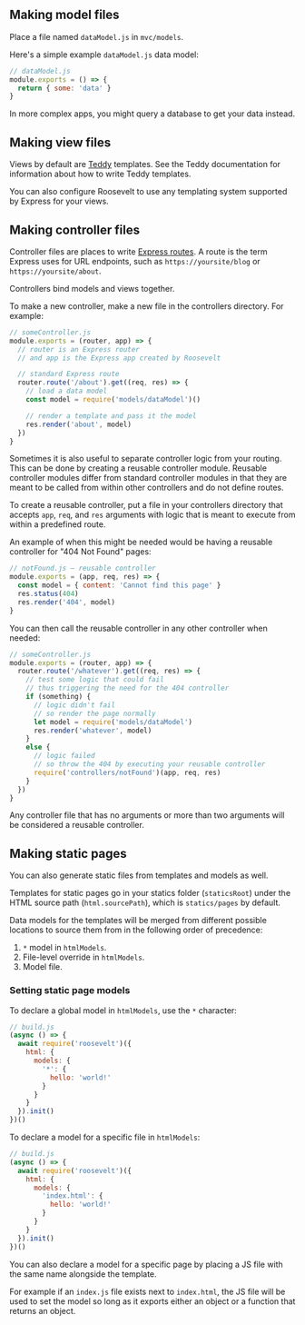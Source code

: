 ## Making model files

Place a file named `dataModel.js` in `mvc/models`.

Here's a simple example `dataModel.js` data model:

```js
// dataModel.js
module.exports = () => {
  return { some: 'data' }
}
```

In more complex apps, you might query a database to get your data instead.

## Making view files

Views by default are [Teddy](https://rooseveltframework.org/docs/teddy) templates. See the Teddy documentation for information about how to write Teddy templates.

You can also configure Roosevelt to use any templating system supported by Express for your views.

## Making controller files

Controller files are places to write [Express routes](https://expressjs.com/en/api.html#router). A route is the term Express uses for URL endpoints, such as `https://yoursite/blog` or `https://yoursite/about`.

Controllers bind models and views together.

To make a new controller, make a new file in the controllers directory. For example:

```js
// someController.js
module.exports = (router, app) => {
  // router is an Express router
  // and app is the Express app created by Roosevelt

  // standard Express route
  router.route('/about').get((req, res) => {
    // load a data model
    const model = require('models/dataModel')()

    // render a template and pass it the model
    res.render('about', model)
  })
}
```

Sometimes it is also useful to separate controller logic from your routing. This can be done by creating a reusable controller module. Reusable controller modules differ from standard controller modules in that they are meant to be called from within other controllers and do not define routes.

To create a reusable controller, put a file in your controllers directory that accepts `app`, `req`, and `res` arguments with logic that is meant to execute from within a predefined route.

An example of when this might be needed would be having a reusable controller for "404 Not Found" pages:

```js
// notFound.js — reusable controller
module.exports = (app, req, res) => {
  const model = { content: 'Cannot find this page' }
  res.status(404)
  res.render('404', model)
}
```

You can then call the reusable controller in any other controller when needed:

```js
// someController.js
module.exports = (router, app) => {
  router.route('/whatever').get((req, res) => {
    // test some logic that could fail
    // thus triggering the need for the 404 controller
    if (something) {
      // logic didn't fail
      // so render the page normally
      let model = require('models/dataModel')
      res.render('whatever', model)
    }
    else {
      // logic failed
      // so throw the 404 by executing your reusable controller
      require('controllers/notFound')(app, req, res)
    }
  })
}
```

Any controller file that has no arguments or more than two arguments will be considered a reusable controller.

## Making static pages

You can also generate static files from templates and models as well.

Templates for static pages go in your statics folder (`staticsRoot`) under the HTML source path (`html.sourcePath`), which is `statics/pages` by default.

Data models for the templates will be merged from different possible locations to source them from in the following order of precedence:

1. `*` model in `htmlModels`.
2. File-level override in `htmlModels`.
3. Model file.

### Setting static page models

To declare a global model in `htmlModels`, use the `*` character:

```javascript
// build.js
(async () => {
  await require('roosevelt')({
    html: {
      models: {
        '*': {
          hello: 'world!'
        }
      }
    }
  }).init()
})()
```

To declare a model for a specific file in `htmlModels`:

```javascript
// build.js
(async () => {
  await require('roosevelt')({
    html: {
      models: {
        'index.html': {
          hello: 'world!'
        }
      }
    }
  }).init()
})()
```

You can also declare a model for a specific page by placing a JS file with the same name alongside the template.

For example if an `index.js` file exists next to `index.html`, the JS file will be used to set the model so long as it exports either an object or a function that returns an object.
